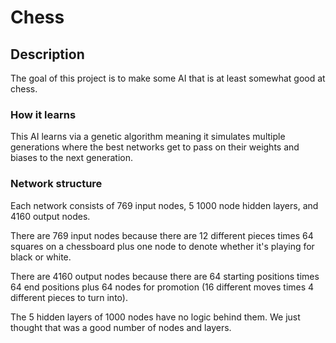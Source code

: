 # Chess

## Description

The goal of this project is to make some AI that is at least somewhat good at chess.

### How it learns

This AI learns via a genetic algorithm meaning it simulates multiple generations where the best networks get to pass on their weights and biases to the next generation.
### Network structure

Each network consists of 769 input nodes, 5 1000 node hidden layers, and 4160 output nodes.

There are 769 input nodes because there are 12 different pieces times 64 squares on a chessboard plus one node to denote whether it's playing for black or white.

There are 4160 output nodes because there are 64 starting positions times 64 end positions plus 64 nodes for promotion (16 different moves times 4 different pieces to turn into).

The 5 hidden layers of 1000 nodes have no logic behind them. We just thought that was a good number of nodes and layers.

